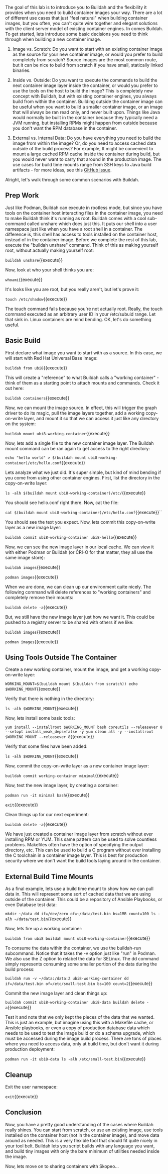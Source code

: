The goal of this lab is to introduce you to Buildah and the flexibility it provides when you need to build container images your way. There are a lot of different use cases that just "feel natural" when building container images, but you often, you can't quite wire together and elegant solutions with the client server model of existing container engines. In comes Buildah. To get started, lets introduce some basic decisions you need to think through when building a new container image.

1. Image vs. Scratch: Do you want to start with an existing container image as the source for your new container image, or would you prefer to build completely from scratch? Source images are the most common route, but it can be nice to build from scratch if you have small, statically linked binaries.

2. Inside vs. Outside: Do you want to execute the commands to build the next container image layer inside the container, or would you prefer to use the tools on the host to build the image? This is completely new concept with Buildah, but with existing container engines, you always build from within the container. Building outside the container image can be useful when you want to build a smaller container image, or an image that will always be ran read only, and never built upon. Things like Java would normally be built in the container because they typically need a JVM running, but installing RPMs might happen from outside because you don't want the RPM database in the container.

3. External vs. Internal Data: Do you have everything you need to build the image from within the image? Or, do you need to access cached data outside of the build process? For example, It might be convenient to mount a large cached RPM cache inside the container during build, but you would never want to carry that around in the production image. The use cases for build time mounts range from SSH keys to Java build artifacts - for more ideas, see this [GitHub issue](https://github.com/moby/moby/issues/14080).

Alright, let's walk through some common scenarios with Buildah.

## Prep Work
Just like Podman, Buildah can execute in rootless mode, but since you have tools on the container host interacting files in the container image, you need to make Buildah think it's running as root. Buildah comes with a cool sub-command called unshare which does just this. It puts our shell into a user namespace just like when you have a root shell in a container. The difference is, this shell has access to tools installed on the container host, instead of in the container image. Before we complete the rest of this lab, execute the "buildah unshare" command. Think of this as making yourself root, without actually making yourself root:

``buildah unshare``{{execute}}

Now, look at who your shell thinks you are:

``whoami``{{execute}}

It's looks like you are root, but you really aren't, but let's prove it:

``touch /etc/shadow``{{execute}}

The touch command fails because you're not actually root. Really, the touch command executed as an arbitrary user ID in your /etc/subuid range. Let that sink in. Linux containers are mind bending. OK, let's do something useful.

## Basic Build

First declare what image you want to start with as a source. In this case, we will start with Red Hat Universal Base Image:

``buildah from ubi8``{{execute}}

This will create a "reference" to what Buildah calls a "working container" - think of them as a starting point to attach mounts and commands. Check it out here:

``buildah containers``{{execute}}

Now, we can mount the image source. In effect, this will trigger the graph driver to do its magic, pull the image layers together, add a working copy-on-write layer, and mount it so that we can access it just like any directory on the system:

``buildah mount ubi8-working-container``{{execute}}

Now, lets add a single file to the new container image layer. The Buildah mount command can be ran again to get access to the right directory:

``echo "hello world" > $(buildah mount ubi8-working-container)/etc/hello.conf``{{execute}}

Lets analyze what we just did. It's super simple, but kind of mind bending if you come from using other container engines. First, list the directory in the copy-on-write layer:

``ls -alh $(buildah mount ubi8-working-container)/etc/``{{execute}}

You should see hello.conf right there. Now, cat the file:

``cat $(buildah mount ubi8-working-container)/etc/hello.conf``{{execute}}``

You should see the text you expect. Now, lets commit this copy-on-write layer as a new image layer:

``buildah commit ubi8-working-container ubi8-hello``{{execute}}

Now, we can see the new image layer in our local cache. We can view it with either Podman or Buildah (or CRI-O for that matter, they all use the same image store):

``buildah images``{{execute}}

``podman images``{{execute}}

When we are done, we can clean up our environment quite nicely. The following command will delete references to "working containers" and completely remove their mounts:

``buildah delete -a``{{execute}}

But, we still have the new image layer just how we want it. This could be pushed to a registry server to be shared with others if we like:

``buildah images``{{execute}}

``podman images``{{execute}}

## Using Tools Outside The Container

Create a new working container, mount the image, and get a working copy-on-write layer:

``WORKING_MOUNT=$(buildah mount $(buildah from scratch))
echo $WORKING_MOUNT``{{execute}}

Verify that there is nothing in the directory:

``ls -alh $WORKING_MOUNT``{{execute}}

Now, lets install some basic tools:

``yum install --installroot $WORKING_MOUNT bash coreutils --releasever 8 --setopt install_weak_deps=false -y
yum clean all -y --installroot $WORKING_MOUNT --releasever 8``{{execute}}

Verify that some files have been added:

``ls -alh $WORKING_MOUNT``{{execute}}

Now, commit the copy-on-write layer as a new container image layer:

``buildah commit working-container minimal``{{execute}}

Now, test the new image layer, by creating a container:

``podman run -it minimal bash``{{execute}}

``exit``{{execute}}

Clean things up for our next experiment:

``buildah delete -a``{{execute}}

We have just created a container image layer from scratch without ever installing RPM or YUM. This same pattern can be used to solve countless problems. Makefiles often have the option of specifying the output directory, etc. This can be used to build a C program without ever installing the C toolchain in a container image layer. This is best for production security where we don't want the build tools laying around in the container.

## External Build Time Mounts

As a final example, lets use a build time mount to show how we can pull data in. This will represent some sort of cached data that we are using outside of the container. This could be a repository of Ansible Playbooks, or even Database test data:

``mkdir ~/data
dd if=/dev/zero of=~/data/test.bin bs=1MB count=100
ls -alh ~/data/test.bin``{{execute}}

Now, lets fire up a working container:

``buildah from ubi8
buildah mount ubi8-working-container``{{execute}}

To consume the data within the container, we use the buildah-run subcommand. Notice that it takes the -v option just like "run" in Podman. We also use the Z option to relabel the data for SELinux. The dd command simply represents consuming some smaller portion of the data during the build process:

``buildah run -v ~/data:/data:Z ubi8-working-container dd if=/data/test.bin of=/etc/small-test.bin bs=100 count=2``{{execute}}

Commit the new image layer and clean things up:

``buildah commit ubi8-working-container ubi8-data
buildah delete -a``{{execute}}

Test it and note that we only kept the pieces of the data that we wanted. This is just an example, but imagine using this with a Makefile cache, or Ansible playbooks, or even a copy of production database data which needs to be used to test the image build or do a schema upgrade, which must be accessed during the image build process. There are tons of places where you need to access data, only at build time, but don't want it during production deployment:

``podman run -it ubi8-data ls -alh /etc/small-test.bin``{{execute}}

## Cleanup

Exit the user namespace:

``exit``{{execute}}

## Conclusion

Now, you have a pretty good understanding of the cases where Buildah really shines. You can start from scratch, or use an existing image, use tools installed on the container host (not in the container image), and move data around as needed. This is a very flexible tool that should fit quite nicely in your tool belt. Buildah lets you script builds with any language you want, and build tiny images with only the bare minimum of utilities needed inside the image.

Now, lets move on to sharing containers with Skopeo...
